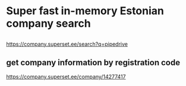 # Super fast in-memory Estonian company search

## 
https://company.superset.ee/search?q=pipedrive

## get company information by registration code 
https://company.superset.ee/company/14277417
